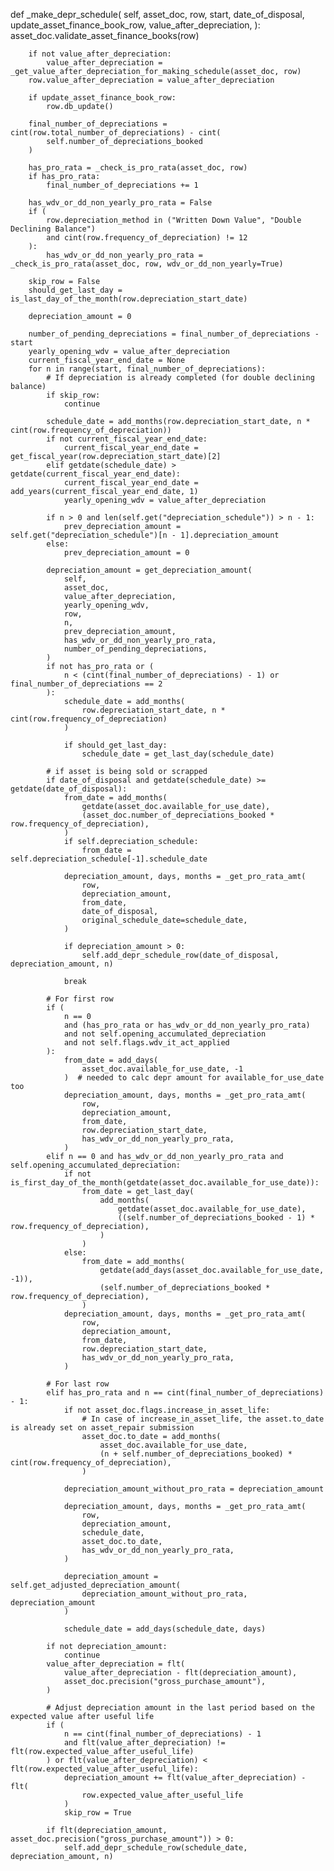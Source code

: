def _make_depr_schedule(
		self,
		asset_doc,
		row,
		start,
		date_of_disposal,
		update_asset_finance_book_row,
		value_after_depreciation,
	):
		asset_doc.validate_asset_finance_books(row)

		if not value_after_depreciation:
			value_after_depreciation = _get_value_after_depreciation_for_making_schedule(asset_doc, row)
		row.value_after_depreciation = value_after_depreciation

		if update_asset_finance_book_row:
			row.db_update()

		final_number_of_depreciations = cint(row.total_number_of_depreciations) - cint(
			self.number_of_depreciations_booked
		)

		has_pro_rata = _check_is_pro_rata(asset_doc, row)
		if has_pro_rata:
			final_number_of_depreciations += 1

		has_wdv_or_dd_non_yearly_pro_rata = False
		if (
			row.depreciation_method in ("Written Down Value", "Double Declining Balance")
			and cint(row.frequency_of_depreciation) != 12
		):
			has_wdv_or_dd_non_yearly_pro_rata = _check_is_pro_rata(asset_doc, row, wdv_or_dd_non_yearly=True)

		skip_row = False
		should_get_last_day = is_last_day_of_the_month(row.depreciation_start_date)

		depreciation_amount = 0

		number_of_pending_depreciations = final_number_of_depreciations - start
		yearly_opening_wdv = value_after_depreciation
		current_fiscal_year_end_date = None
		for n in range(start, final_number_of_depreciations):
			# If depreciation is already completed (for double declining balance)
			if skip_row:
				continue

			schedule_date = add_months(row.depreciation_start_date, n * cint(row.frequency_of_depreciation))
			if not current_fiscal_year_end_date:
				current_fiscal_year_end_date = get_fiscal_year(row.depreciation_start_date)[2]
			elif getdate(schedule_date) > getdate(current_fiscal_year_end_date):
				current_fiscal_year_end_date = add_years(current_fiscal_year_end_date, 1)
				yearly_opening_wdv = value_after_depreciation

			if n > 0 and len(self.get("depreciation_schedule")) > n - 1:
				prev_depreciation_amount = self.get("depreciation_schedule")[n - 1].depreciation_amount
			else:
				prev_depreciation_amount = 0

			depreciation_amount = get_depreciation_amount(
				self,
				asset_doc,
				value_after_depreciation,
				yearly_opening_wdv,
				row,
				n,
				prev_depreciation_amount,
				has_wdv_or_dd_non_yearly_pro_rata,
				number_of_pending_depreciations,
			)
			if not has_pro_rata or (
				n < (cint(final_number_of_depreciations) - 1) or final_number_of_depreciations == 2
			):
				schedule_date = add_months(
					row.depreciation_start_date, n * cint(row.frequency_of_depreciation)
				)

				if should_get_last_day:
					schedule_date = get_last_day(schedule_date)

			# if asset is being sold or scrapped
			if date_of_disposal and getdate(schedule_date) >= getdate(date_of_disposal):
				from_date = add_months(
					getdate(asset_doc.available_for_use_date),
					(asset_doc.number_of_depreciations_booked * row.frequency_of_depreciation),
				)
				if self.depreciation_schedule:
					from_date = self.depreciation_schedule[-1].schedule_date

				depreciation_amount, days, months = _get_pro_rata_amt(
					row,
					depreciation_amount,
					from_date,
					date_of_disposal,
					original_schedule_date=schedule_date,
				)

				if depreciation_amount > 0:
					self.add_depr_schedule_row(date_of_disposal, depreciation_amount, n)

				break

			# For first row
			if (
				n == 0
				and (has_pro_rata or has_wdv_or_dd_non_yearly_pro_rata)
				and not self.opening_accumulated_depreciation
				and not self.flags.wdv_it_act_applied
			):
				from_date = add_days(
					asset_doc.available_for_use_date, -1
				)  # needed to calc depr amount for available_for_use_date too
				depreciation_amount, days, months = _get_pro_rata_amt(
					row,
					depreciation_amount,
					from_date,
					row.depreciation_start_date,
					has_wdv_or_dd_non_yearly_pro_rata,
				)
			elif n == 0 and has_wdv_or_dd_non_yearly_pro_rata and self.opening_accumulated_depreciation:
				if not is_first_day_of_the_month(getdate(asset_doc.available_for_use_date)):
					from_date = get_last_day(
						add_months(
							getdate(asset_doc.available_for_use_date),
							((self.number_of_depreciations_booked - 1) * row.frequency_of_depreciation),
						)
					)
				else:
					from_date = add_months(
						getdate(add_days(asset_doc.available_for_use_date, -1)),
						(self.number_of_depreciations_booked * row.frequency_of_depreciation),
					)
				depreciation_amount, days, months = _get_pro_rata_amt(
					row,
					depreciation_amount,
					from_date,
					row.depreciation_start_date,
					has_wdv_or_dd_non_yearly_pro_rata,
				)

			# For last row
			elif has_pro_rata and n == cint(final_number_of_depreciations) - 1:
				if not asset_doc.flags.increase_in_asset_life:
					# In case of increase_in_asset_life, the asset.to_date is already set on asset_repair submission
					asset_doc.to_date = add_months(
						asset_doc.available_for_use_date,
						(n + self.number_of_depreciations_booked) * cint(row.frequency_of_depreciation),
					)

				depreciation_amount_without_pro_rata = depreciation_amount

				depreciation_amount, days, months = _get_pro_rata_amt(
					row,
					depreciation_amount,
					schedule_date,
					asset_doc.to_date,
					has_wdv_or_dd_non_yearly_pro_rata,
				)

				depreciation_amount = self.get_adjusted_depreciation_amount(
					depreciation_amount_without_pro_rata, depreciation_amount
				)

				schedule_date = add_days(schedule_date, days)

			if not depreciation_amount:
				continue
			value_after_depreciation = flt(
				value_after_depreciation - flt(depreciation_amount),
				asset_doc.precision("gross_purchase_amount"),
			)

			# Adjust depreciation amount in the last period based on the expected value after useful life
			if (
				n == cint(final_number_of_depreciations) - 1
				and flt(value_after_depreciation) != flt(row.expected_value_after_useful_life)
			) or flt(value_after_depreciation) < flt(row.expected_value_after_useful_life):
				depreciation_amount += flt(value_after_depreciation) - flt(
					row.expected_value_after_useful_life
				)
				skip_row = True

			if flt(depreciation_amount, asset_doc.precision("gross_purchase_amount")) > 0:
				self.add_depr_schedule_row(schedule_date, depreciation_amount, n)
